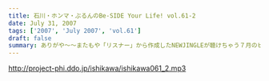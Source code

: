 ```yaml
---
title: 石川・ホンマ・ぶるんのBe-SIDE Your Life! vol.61-2
date: July 31, 2007
tags: ['2007', 'July 2007', 'vol.61']
draft: false
summary: ありがや〜〜またもや「リスナー」から作成したNEWJINGLEが聴けちゃう７月のビーサイ！月末にはイベントも開催！「いこか・もどろか」迷っているそこの人！一発目の「ホーム」イベント。浦和レッズでいうところの埼玉スタジアム、レッドソックスにおけるフェンウェイパーク．．．そんな雰囲気にしちゃいたいですよ。一緒にしちゃいましょう〜〜。アゲアゲで。NAMAE
---
```


http://project-phi.ddo.jp/ishikawa/ishikawa061_2.mp3
